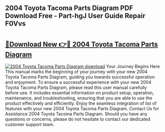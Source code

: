 ## 2004 Toyota Tacoma Parts Diagram PDF Download Free - Part-hgJ User Guide Repair F0Vvs

# <h2><a href="http://dfufa9z.blite.top/?on=2004+Toyota+Tacoma+Parts+Diagram">🔗Download New 👉🔴 2004 Toyota Tacoma Parts Diagram</a></h2>

[![2004 Toyota Tacoma Parts Diagram download](https://i.imgur.com/lujVjoI.png)](http://dfufa9z.blite.top/?on=2004+Toyota+Tacoma+Parts+Diagram)
Your Journey Begins Here This manual marks the beginning of your journey with your new 2004 Toyota Tacoma Parts Diagram, guiding you towards successful operation and enjoyment. To ensure a successful experience with your new 2004 Toyota Tacoma Parts Diagram, please read this user manual carefully before use. It includes essential information on product setup, operation, maintenance, and troubleshooting, ensuring that you are able to use the product effectively and efficiently. Enjoy the seamless integration of list of features with your new 2004 Toyota Tacoma Parts Diagram. Contact Us for Assistance 2004 Toyota Tacoma Parts Diagram. Should you have any questions or concerns, please do not hesitate to contact our dedicated customer support team.
